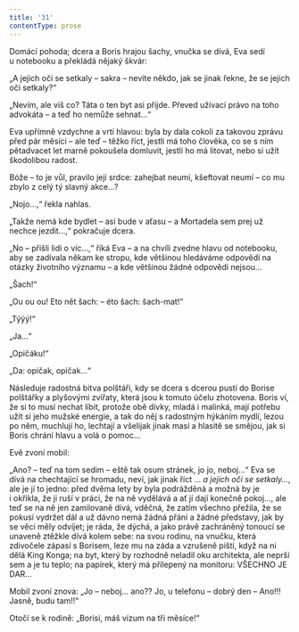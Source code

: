 ```yaml
---
title: '31'
contentType: prose
---
```


Domácí pohoda; dcera a Boris hrajou šachy, vnučka se dívá, Eva sedí u notebooku a překládá nějaký škvár:

„A jejich oči se setkaly – sakra – nevíte někdo, jak se jinak řekne, že se jejich oči setkaly?“

„Nevím, ale víš co? Táta o ten byt asi přijde. Převed užívací právo na toho advokáta – a teď ho nemůže sehnat…“

Eva upřímně vzdychne a vrtí hlavou: byla by dala cokoli za takovou zprávu před pár měsíci – ale teď – těžko říct, jestli má toho člověka, co se s ním pětadvacet let marně pokoušela domluvit, jestli ho má litovat, nebo si užít škodolibou radost.

Bóže – to je vůl, pravilo její srdce: zahejbat neumí, kšeftovat neumí – co mu zbylo z celý tý slavný akce…?

„Nojo…,“ řekla nahlas.

„Takže nemá kde bydlet – asi bude v aťasu – a Mortadela sem prej už nechce jezdit…,“ pokračuje dcera.

„No – přišli lidi o víc…,“ říká Eva – a na chvíli zvedne hlavu od notebooku, aby se zadívala někam ke stropu, kde většinou hledáváme odpovědi na otázky životního významu – a kde většinou žádné odpovědi nejsou…

„Šach!“

„Ou ou ou! Eto nět šach: – éto šach: šach-mat!“

„Týýý!“

„Ja…“

„Opičáku!“

„Da: opičak, opičak…“

Následuje radostná bitva polštáři, kdy se dcera s dcerou pustí do Borise polštářky a plyšovými zvířaty, která jsou k tomuto účelu zhotovena. Boris ví, že si to musí nechat líbit, protože obě dívky, mladá i malinká, mají potřebu užít si jeho mužské energie, a tak do něj s radostným hýkáním mydlí, lezou po něm, muchlují ho, lechtají a všelijak jinak masí a hlasitě se smějou, jak si Boris chrání hlavu a volá o pomoc…

Evě zvoní mobil:

„Ano? – teď na tom sedim – eště tak osum stránek, jo jo, neboj…“ Eva se dívá na chechtající se hromadu, neví, jak jinak říct … _a_ _jejich oči se setkaly…_, ale je jí to jedno: před dvěma lety by byla podrážděná a možná by je i okřikla, že ji ruší v práci, že na ně vydělává a ať jí dají konečně pokoj…, ale teď se na ně jen zamilovaně dívá, vděčná, že zatím všechno přežila, že se pokusí vydržet dál a už dávno nemá žádná přání a žádné představy, jak by se věci měly odvíjet; je ráda, že dýchá, a jako právě zachráněný tonoucí se unaveně ztěžkle dívá kolem sebe: na svou rodinu, na vnučku, která zdivočele zápasí s Borisem, leze mu na záda a vzrušeně piští, když na ni dělá King Konga; na byt, který by rozhodně neladil oku architekta, ale neprší sem a je tu teplo; na papírek, který má přilepený na monitoru: VŠECHNO JE DAR…

Mobil zvoní znova: „Jo – neboj… ano?? Jo, u telefonu – dobrý den – Ano!!! Jasně, budu tam!!“

Otočí se k rodině: „Borisi, máš vízum na tři měsíce!“
